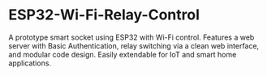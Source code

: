 # ESP32-Wi-Fi-Relay-Control
A prototype smart socket using ESP32 with Wi-Fi control. Features a web server with Basic Authentication, relay switching via a clean web interface, and modular code design. Easily extendable for IoT and smart home applications.

